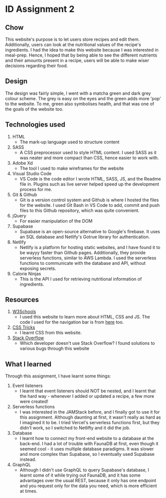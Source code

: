# ID Assignment 2
## Chow
This website's purpose is to let users store recipes and edit them.
Additionally, users can look at the nutritional values of the recipe's ingredients.
I had the idea to make this website because I was interested in meal-prep.
Hence, I hoped that by being able to see the different nutrients and their amounts present in a recipe, users will be able to make wiser decisions regarding their food.

## Design
The design was fairly simple, I went with a matcha green and dark grey colour scheme.
The grey is easy on the eyes and the green adds more 'pop' to the website.
To me, green also symbolises health, and that was one of the goals of the website too.

## Technologies used
1. HTML
    - The mark-up language used to structure content
2. SASS
    - A CSS preprocessor used to style HTML content. I used SASS as it was neater and more compact than CSS, hence easier to work with.
3. Adobe Xd
    - The tool I used to make wireframes for the website
4. Visual Studio Code
    - VS Code is the code editor I wrote HTML, SASS, JS, and the Readme file in. Plugins such as live server helped speed up the development process for me.
5. Git & Github
    - Git is a version control system and Github is where I hosted the files for the website. I used Git Bash in VS Code to add, commit and push files to this Github repository, which was quite convenient.
6. jQuery
    - For easier manipulation of the DOM
7. Supabase
    - Supabase is an open-source alternative to Google's firebase. It uses an SQL database and Netlify's Gotrue library for authentication.
8. Netlify
    - Netlify is a platform for hosting static websites, and I have found it to be wayyy faster than Github pages. Additionally, they provide serverless functions, similar to AWS Lambda. I used the serverless functions to communicate with the database and API, without exposing secrets.
9. Calorie Ninjas
    - This is the API I used for retrieving nutritional information of ingredients.
## Resources
1. [W3Schools](https://w3schools.com)
    - I used this website to learn more about HTML, CSS and JS. The code I used for the navigation bar is from [here](https://www.w3schools.com/howto/howto_js_navbar_hide_scroll.asp) too.
2. [CSS Tricks](https://css-tricks.com/)
    - I learnt CSS from this website.
3. [Stack Overflow](https://stackoverflow.com/)
    - Which developer doesn't use Stack Overflow? I found solutions to various bugs through this website

## What I learned
Through this assignment, I have learnt some things:
1. Event listeners
    - I learnt that event listeners should NOT be nested, and I learnt that the hard way - whenever I added or updated a recipe, a few more were created!
2. Serverless functions
    - I was interested in the JAMStack before, and I finally got to use it for this assignment. Although daunting at first, it wasn't really as hard as I imagined it to be. I tried Vercel's serverless functions first, but they didn't work, so I switched to Netlifty and it did the job.
3. Database
    - I learnt how to connect my front-end website to a database at the back-end. I had a lot of trouble with FaunaDB at first, even though it seemed cool - it uses multiple database paradigms. It was slower and more complex than Supabase, so I eventually used Supabase instead.
4. GraphQL
    - Although I didn't use GraphQL to query Supabase's database, I learnt some of it while trying out FaunaDB, and it has some advantages over the usual REST, because it only has one endpoint and you request only for the data you need, which is more efficient at times.
